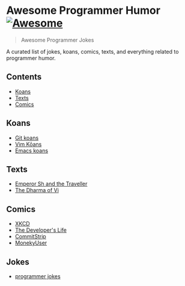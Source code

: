 # Awesome Programmer Humor [![Awesome](https://awesome.re/badge-flat.svg)](https://awesome.re)

> Awesome Programmer Jokes

A curated list of jokes, koans, comics, texts, and everything related to programmer humor.

## Contents

- [Koans](#koans)
- [Texts](#texts)
- [Comics](#comics)

## Koans

- [Git koans](https://stevelosh.com/blog/2013/04/git-koans/)
- [Vim Kōans](https://blog.sanctum.geek.nz/vim-koans/)
- [Emacs koans](https://www.emacswiki.org/emacs/EmacsKoans)

## Texts

- [Emperor Sh and the Traveller](https://sanctum.geek.nz/etc/emperor-sh-and-the-traveller.txt)
- [The Dharma of Vi](https://blog.samwhited.com/2015/04/the-dharma-of-vi/)

## Comics

- [XKCD](https://xkcd.com/)
- [The Developer's Life](https://developerslife.tech/en/)
- [CommitStrip](https://www.commitstrip.com/en/)
- [MonekyUser](https://www.monkeyuser.com/)

## Jokes

- [programmer jokes](https://github.com/PauloPhagula/programmer-jokes)
